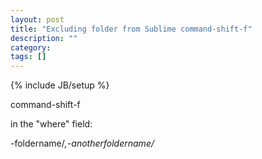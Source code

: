 ```yaml
---
layout: post
title: "Excluding folder from Sublime command-shift-f"
description: ""
category: 
tags: []
---
```

{% include JB/setup %}

command-shift-f

in the "where" field:

-foldername/*,-anotherfoldername/*
